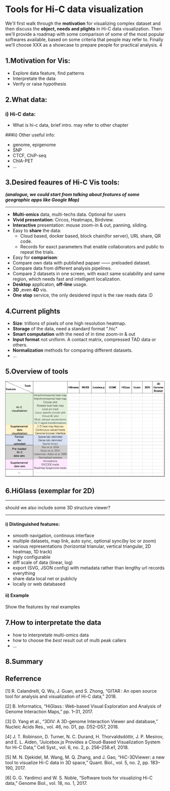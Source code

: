 # Tools for Hi-C data visualization

We'll first walk through the **motivation** for visualizing complex dataset and then discuss the **object, needs and plights** in Hi-C data visualization. Then we'll provide a roadmap with some comparison of some of the most popular softwares available, based on some criteria that people may refer to. Finally we'll choose XXX as a showcase to prepare people for practical analysis. 
4
## 1.Motivation for Vis:
- Explore data feature, find patterns
- Interpretate the data 
- Verify or raise hypothesis

## 2.What data:
### i) Hi-C data:
- What is hi-c data, brief intro. may refer to other chapter 

###ii) Other useful info:
- genome, epigenome
- SNP
- CTCF, ChiP-seq 
- ChIA-PET
- ... 

## 3.Desired feaures of Hi-C Vis tools:
***(analogue, we could start from talking about features of some geographic apps like Google Map)***
***
- **Multi-omics** data, multi-techs data. Optional for users 
- **Vivid presentation**: Circos, Heatmaps, Birdview.
- **Interactive** presentation: mouse zoom-in & out, panning, sliding. 
- Easy to **share** the data: 
    - Cloud based, docker based, block chain(for server), URL share, QR code.
    - Records for eaxct parameters that enable collaborators and public to repeat the trials.
- Easy for **comparison**: 
 - Compare own data with published papaer —— preloaded dataset. 
 - Compare data from different analysis pipelines. 
 - Compare 2 datasets in one screen, with exact same scalability and same region, which needs fast and intelligent localization.
- **Desktop** applicaton, **off-line** usage.
- **3D** ,even **4D** vis.
- **One stop** service, the only desidered input is the raw reads data :D 

## 4.Current plights
- **Size**: trillions of pixels of one high resolution heatmap.
- **Storage** of the data, need a standard format ".hic"
- **Smart computation** with the need of in time zoom-in & out 
- **Input format** not uniform. A contact matrix, compressed TAD data or others.
- **Normalization** methods for comparing different datasets. 
- ...

## 5.Overview of tools
![](/assets/2.png)

## 6.HiGlass (exemplar for 2D)
***
should we also include some 3D structure viewer?
***
#### i) Distinguished features:
 - smooth navigation, continous interface
 - multiple datasets, map link, auto sync, optional sync(by loc or zoom) 
 - various representations (horizontal trianular, vertical triangular, 2D heatmap, 1D track)
 - higly configurable 
 - diff scale of data (linear, log)
 - export (SVG, JSON config) with metadata rather than lengthy url records everything
 - share data local net or publicly
 - locally or web databased

#### ii) Example 
Show the features by real examples


## 7.How to interpretate the data 
- how to interpretate multi-omics data 
- how to choose the *best* result out of multi peak callers  
- ...

## 8.Summary

## Referrence 

[1]	R. Calandrelli, Q. Wu, J. Guan, and S. Zhong, “GITAR : An open source tool for analysis and visualization of Hi-C data,” 2018.

[2]	B. Informatics, “HiGlass :   Web-based   Visual   Exploration   and   Analysis of   Genome   Interaction   Maps,” pp. 1–31, 2017.

[3]	D. Yang et al., “3DIV: A 3D-genome Interaction Viewer and database,” Nucleic Acids Res., vol. 46, no. D1, pp. D52–D57, 2018.

[4]	J. T. Robinson, D. Turner, N. C. Durand, H. Thorvaldsdóttir, J. P. Mesirov, and E. L. Aiden, “Juicebox.js Provides a Cloud-Based Visualization System for Hi-C Data,” Cell Syst., vol. 6, no. 2, p. 256–258.e1, 2018.

[5]	M. N. Djekidel, M. Wang, M. Q. Zhang, and J. Gao, “HiC-3DViewer: a new tool to visualize Hi-C data in 3D space,” Quant. Biol., vol. 5, no. 2, pp. 183–190, 2017.

[6]	G. G. Yardimci and W. S. Noble, “Software tools for visualizing Hi-C data,” Genome Biol., vol. 18, no. 1, 2017.









